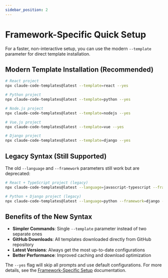 ```yaml
---
sidebar_position: 2
---
```


# Framework-Specific Quick Setup

For a faster, non-interactive setup, you can use the modern `--template` parameter for direct template installation.

## Modern Template Installation (Recommended)

```bash
# React project
npx claude-code-templates@latest --template=react --yes

# Python project  
npx claude-code-templates@latest --template=python --yes

# Node.js project
npx claude-code-templates@latest --template=nodejs --yes

# Vue.js project
npx claude-code-templates@latest --template=vue --yes

# Django project
npx claude-code-templates@latest --template=django --yes
```

## Legacy Syntax (Still Supported)

The old `--language` and `--framework` parameters still work but are deprecated:

```bash
# React + TypeScript project (legacy)
npx claude-code-templates@latest --language=javascript-typescript --framework=react --yes

# Python + Django project (legacy)
npx claude-code-templates@latest --language=python --framework=django --yes
```

## Benefits of the New Syntax

- **Simpler Commands**: Single `--template` parameter instead of two separate ones
- **GitHub Downloads**: All templates downloaded directly from GitHub repository
- **Latest Versions**: Always get the most up-to-date configurations
- **Better Performance**: Improved caching and download optimization

The `--yes` flag will skip all prompts and use default configurations. For more details, see the [Framework-Specific Setup](/docs/project-setup/framework-specific-setup) documentation.
